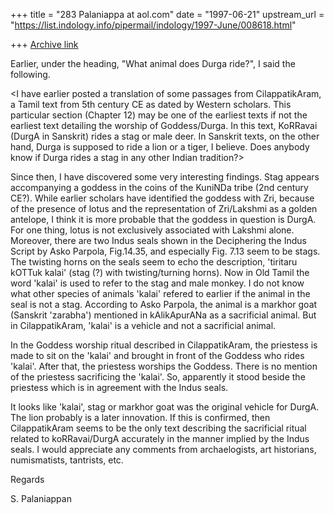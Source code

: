 +++
title = "283 Palaniappa at aol.com"
date = "1997-06-21"
upstream_url = "https://list.indology.info/pipermail/indology/1997-June/008618.html"

+++
[Archive link](https://list.indology.info/pipermail/indology/1997-June/008618.html)

Earlier, under the heading, "What animal does Durga ride?", I said the
following.

<I have earlier posted a translation of some passages from CilappatikAram, a
Tamil text from 5th century CE as dated by Western scholars. This particular
section (Chapter 12) may be one of the earliest texts if not the earliest
text detailing the worship of Goddess/Durga.  In this text, KoRRavai (DurgA
in Sanskrit) rides a stag or male deer. In Sanskrit texts, on the other hand,
Durga is supposed to ride a lion or a tiger, I believe. Does anybody know if
Durga rides a stag in any other Indian tradition?>

Since then, I have discovered some very interesting findings. Stag appears
accompanying a goddess in the coins of the KuniNDa tribe (2nd century CE?).
While earlier scholars have identified the goddess with Zri, because of the
presence of lotus and the representation of Zri/Lakshmi as a golden antelope,
I think it is more probable that the goddess in question is DurgA. For one
thing, lotus is not exclusively associated with Lakshmi alone. Moreover,
there are two Indus seals shown in the Deciphering the Indus Script by Asko
Parpola, Fig.14.35, and especially Fig. 7.13 seem to be stags. The twisting
horns on the seals seem to echo the description, 'tiritaru kOTTuk kalai'
(stag (?) with twisting/turning horns). Now in Old Tamil the word 'kalai' is
used to refer to the stag and male monkey. I do not know what other species
of animals 'kalai' refered to earlier if the animal in the seal is not a
stag.  According to Asko Parpola, the animal is a markhor goat (Sanskrit
 'zarabha') mentioned in kAlikApurANa as a sacrificial animal. But in
CilappatikAram, 'kalai' is a vehicle and not a sacrificial animal. 

In the Goddess worship ritual described in  CilappatikAram, the priestess is
made to sit on the 'kalai' and brought in front of the Goddess who rides
'kalai'. After that, the priestess worships the Goddess. There is no mention
of the priestess sacrificing the 'kalai'.  So, apparently it stood beside the
priestess which is in agreement with the Indus seals.

It looks like 'kalai', stag or markhor goat was the original vehicle for
DurgA. The lion probably is a later innovation. If this is confirmed, then
CilappatikAram seems to be the only text describing the sacrificial ritual
related to koRRavai/DurgA accurately in the manner implied by the Indus
seals. I would appreciate any comments from archaelogists, art historians,
numismatists, tantrists, etc.

Regards

S. Palaniappan  






